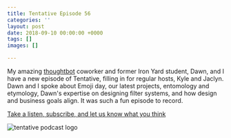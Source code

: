 ```yaml
---
title: Tentative Episode 56
categories: ''
layout: post
date: 2018-09-10 00:00:00 +0000
tags: []
images: []

---
```

My amazing [thoughtbot](http://www.thoughtbot.com) coworker and former Iron Yard student, Dawn, and I have a new episode of Tentative, filling in for regular hosts, Kyle and Jaclyn. Dawn and I spoke about Emoji day, our latest projects, entomology and etymology, Dawn's expertise on designing filter systems, and how design and business goals align. It was such a fun episode to record.

[Take a listen, subscribe, and let us know what you think](http://tentative.fm/56 "Tentative Episode 56")

![tentative podcast logo](https://media.simplecast.com/podcast/image/1088/small_1484757948-artwork.jpg)
